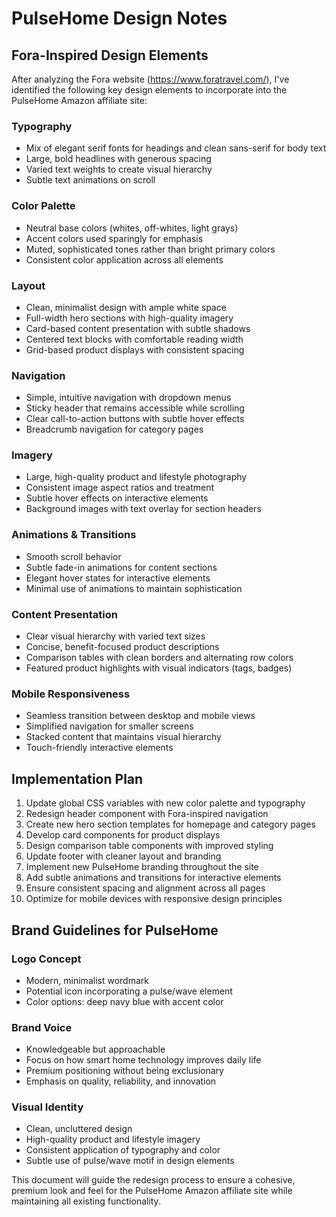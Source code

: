 # PulseHome Design Notes

## Fora-Inspired Design Elements

After analyzing the Fora website (https://www.foratravel.com/), I've identified the following key design elements to incorporate into the PulseHome Amazon affiliate site:

### Typography
- Mix of elegant serif fonts for headings and clean sans-serif for body text
- Large, bold headlines with generous spacing
- Varied text weights to create visual hierarchy
- Subtle text animations on scroll

### Color Palette
- Neutral base colors (whites, off-whites, light grays)
- Accent colors used sparingly for emphasis
- Muted, sophisticated tones rather than bright primary colors
- Consistent color application across all elements

### Layout
- Clean, minimalist design with ample white space
- Full-width hero sections with high-quality imagery
- Card-based content presentation with subtle shadows
- Centered text blocks with comfortable reading width
- Grid-based product displays with consistent spacing

### Navigation
- Simple, intuitive navigation with dropdown menus
- Sticky header that remains accessible while scrolling
- Clear call-to-action buttons with subtle hover effects
- Breadcrumb navigation for category pages

### Imagery
- Large, high-quality product and lifestyle photography
- Consistent image aspect ratios and treatment
- Subtle hover effects on interactive elements
- Background images with text overlay for section headers

### Animations & Transitions
- Smooth scroll behavior
- Subtle fade-in animations for content sections
- Elegant hover states for interactive elements
- Minimal use of animations to maintain sophistication

### Content Presentation
- Clear visual hierarchy with varied text sizes
- Concise, benefit-focused product descriptions
- Comparison tables with clean borders and alternating row colors
- Featured product highlights with visual indicators (tags, badges)

### Mobile Responsiveness
- Seamless transition between desktop and mobile views
- Simplified navigation for smaller screens
- Stacked content that maintains visual hierarchy
- Touch-friendly interactive elements

## Implementation Plan

1. Update global CSS variables with new color palette and typography
2. Redesign header component with Fora-inspired navigation
3. Create new hero section templates for homepage and category pages
4. Develop card components for product displays
5. Design comparison table components with improved styling
6. Update footer with cleaner layout and branding
7. Implement new PulseHome branding throughout the site
8. Add subtle animations and transitions for interactive elements
9. Ensure consistent spacing and alignment across all pages
10. Optimize for mobile devices with responsive design principles

## Brand Guidelines for PulseHome

### Logo Concept
- Modern, minimalist wordmark
- Potential icon incorporating a pulse/wave element
- Color options: deep navy blue with accent color

### Brand Voice
- Knowledgeable but approachable
- Focus on how smart home technology improves daily life
- Premium positioning without being exclusionary
- Emphasis on quality, reliability, and innovation

### Visual Identity
- Clean, uncluttered design
- High-quality product and lifestyle imagery
- Consistent application of typography and color
- Subtle use of pulse/wave motif in design elements

This document will guide the redesign process to ensure a cohesive, premium look and feel for the PulseHome Amazon affiliate site while maintaining all existing functionality.
